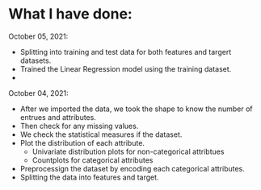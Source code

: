 # What I have done:

October 05, 2021:
- Splitting into training and test data for both features and targert datasets.
- Trained the Linear Regression  model using the training dataset.
- 


October 04, 2021:
- After we imported the data, we took the shape to know the number of entrues and attributes.
- Then check for any missing values.
- We check the statistical measures if the dataset.
- Plot the distribution of each attribute. 
  - Univariate distribution plots for non-categorical attribtues
  - Countplots for categorical attributes
- Preprocessign the dataset by encoding each categorical attributes.
- Splitting the data into features and target.
